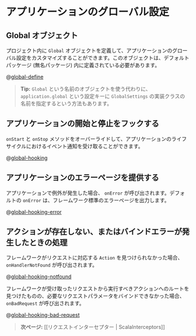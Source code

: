 <!-- translated -->
<!--
# Application global settings
-->
# アプリケーションのグローバル設定

<!--
## The Global object
-->
## Global オブジェクト

<!--
Defining a `Global` object in your project allows you to handle global settings for your application. This object must be defined in the default (empty) package.
-->
プロジェクト内に `Global` オブジェクトを定義して、アプリケーションのグローバル設定をカスタマイズすることができます。このオブジェクトは、デフォルトパッケージ (無名パッケージ) 内に定義されている必要があります。

@[global-define](code/ScalaGlobal.scala)


<!--
> **Tip:** You can also specify a custom `GlobalSettings` implementation class name using the `application.global` configuration key.
-->
> **Tip:** `Global` という名前のオブジェクトを使う代わりに、`application.global` という設定キーに `GlobalSettings` の実装クラスの名前を指定するという方法もあります。

<!--
## Hooking into application start and stop events
-->
## アプリケーションの開始と停止をフックする

<!--
You can override the `onStart` and `onStop` methods to be notified of the events in the application life-cycle:
-->
`onStart` と `onStop` メソッドをオーバーライドして、アプリケーションのライフサイクルにおけるイベント通知を受け取ることができます。

@[global-hooking](code/ScalaGlobal.scala)

<!--
## Providing an application error page
-->
## アプリケーションのエラーページを提供する

<!--
When an exception occurs in your application, the `onError` operation will be called. The default is to use the internal framework error page:
-->
アプリケーションで例外が発生した場合、 `onError` が呼び出されます。デフォルトの `onError` は、フレームワーク標準のエラーページを出力します。

@[global-hooking-error](code/ScalaGlobal.scala)

<!--
## Handling missing actions and binding errors
-->
## アクションが存在しない、またはバインドエラーが発生したときの処理

<!--
If the framework doesn’t find an `Action` for a request, the `onHandlerNotFound` operation will be called:
-->
フレームワークがリクエストに対応する `Action` を見つけられなかった場合、 `onHandlerNotFound` が呼び出されます。

@[global-hooking-notfound](code/ScalaGlobal.scala)


<!--
The `onBadRequest` operation will be called if a route was found, but it was not possible to bind the request parameters:
-->
フレームワークが受け取ったリクエストから実行すべきアクションへのルートを見つけたものの、必要なリクエストパラメータをバインドできなかった場合、 `onBadRequest` が呼び出されます。

@[global-hooking-bad-request](code/ScalaGlobal.scala)

<!--
> **Next:** [[Intercepting requests | ScalaInterceptors]]
-->
> **次ページ:** [[リクエストインターセプター | ScalaInterceptors]]
